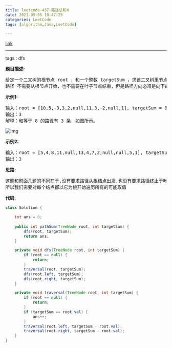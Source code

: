 ```yaml
---
title: leetcode-437-路径总和Ⅲ
date: 2021-09-05 10:47:25
categories: LeetCode
tags: [algorithm,Java,LeetCode]

---
```


[link](https://leetcode-cn.com/problems/path-sum-iii/)

<hr/>

tags : dfs

**题目描述:**

<pre>
给定一个二叉树的根节点 root ，和一个整数 targetSum ，求该二叉树里节点值之和等于 targetSum 的 路径 的数目。
路径 不需要从根节点开始，也不需要在叶子节点结束，但是路径方向必须是向下的（只能从父节点到子节点）。
</pre>

**示例1:**

<pre>
输入：root = [10,5,-3,3,2,null,11,3,-2,null,1], targetSum = 8
输出：3
解释：和等于 8 的路径有 3 条，如图所示。
</pre>

![img](https://gitee.com/cao_ziqiang/img/raw/master/20210905104845.jpeg)

**示例2:**

<pre>
输入：root = [5,4,8,11,null,13,4,7,2,null,null,5,1], targetSum = 22
输出：3
</pre>

**思路:**

<pre>
这题和前面几题的不同在于,没有要求路径从根结点出发,也没有要求路径终止于叶子节点;
所以我们需要对每个结点都以它为根开始遍历所有的可能取值
</pre>

**代码:**

```java
class Solution {

    int ans = 0;
    
    public int pathSum(TreeNode root, int targetSum) {
        dfs(root, targetSum);
        return ans;
    }

    private void dfs(TreeNode root, int targetSum) {
        if (root == null) {
            return;
        }
        traversal(root, targetSum);
        dfs(root.left, targetSum);
        dfs(root.right, targetSum);
    }

    private void traversal(TreeNode root, int targetSum) {
        if (root == null) {
            return;
        }
        if (targetSum == root.val) {
            ans++;
        }
        traversal(root.left, targetSum - root.val);
        traversal(root.right, targetSum - root.val);
    }
}
```

